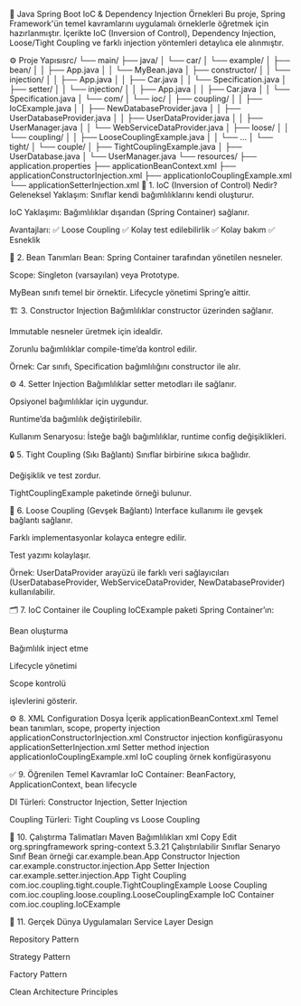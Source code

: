 📌 Java Spring Boot IoC & Dependency Injection Örnekleri
Bu proje, Spring Framework'ün temel kavramlarını uygulamalı örneklerle öğretmek için hazırlanmıştır.
İçerikte IoC (Inversion of Control), Dependency Injection, Loose/Tight Coupling ve farklı injection yöntemleri detaylıca ele alınmıştır.

⚙️ Proje Yapısısrc/
└── main/
    ├── java/
    │   └── car/
    │       └── example/
    │           ├── bean/
    │           │   ├── App.java
    │           │   └── MyBean.java
    │           ├── constructor/
    │           │   └── injection/
    │           │       ├── App.java
    │           │       ├── Car.java
    │           │       └── Specification.java
    │           ├── setter/
    │           │   └── injection/
    │           │       ├── App.java
    │           │       ├── Car.java
    │           │       └── Specification.java
    │           └── com/
    │               └── ioc/
    │                   ├── coupling/
    │                   │   ├── IoCExample.java
    │                   │   ├── NewDatabaseProvider.java
    │                   │   ├── UserDatabaseProvider.java
    │                   │   ├── UserDataProvider.java
    │                   │   ├── UserManager.java
    │                   │   └── WebServiceDataProvider.java
    │                   ├── loose/
    │                   │   └── coupling/
    │                   │       ├── LooseCouplingExample.java
    │                   │       └── ... 
    │                   └── tight/
    │                       └── couple/
    │                           ├── TightCouplingExample.java
    │                           ├── UserDatabase.java
    │                           └── UserManager.java
    └── resources/
        ├── application.properties
        ├── applicationBeanContext.xml
        ├── applicationConstructorInjection.xml
        ├── applicationIoCouplingExample.xml
        └── applicationSetterInjection.xml
🔑 1. IoC (Inversion of Control) Nedir?
Geleneksel Yaklaşım: Sınıflar kendi bağımlılıklarını kendi oluşturur.

IoC Yaklaşımı: Bağımlılıklar dışarıdan (Spring Container) sağlanır.

Avantajları:
✅ Loose Coupling
✅ Kolay test edilebilirlik
✅ Kolay bakım
✅ Esneklik

🧩 2. Bean Tanımları
Bean: Spring Container tarafından yönetilen nesneler.

Scope: Singleton (varsayılan) veya Prototype.

MyBean sınıfı temel bir örnektir. Lifecycle yönetimi Spring’e aittir.

🏗️ 3. Constructor Injection
Bağımlılıklar constructor üzerinden sağlanır.

Immutable nesneler üretmek için idealdir.

Zorunlu bağımlılıklar compile-time’da kontrol edilir.

Örnek: Car sınıfı, Specification bağımlılığını constructor ile alır.

⚙️ 4. Setter Injection
Bağımlılıklar setter metodları ile sağlanır.

Opsiyonel bağımlılıklar için uygundur.

Runtime’da bağımlılık değiştirilebilir.

Kullanım Senaryosu: İsteğe bağlı bağımlılıklar, runtime config değişiklikleri.

🔒 5. Tight Coupling (Sıkı Bağlantı)
Sınıflar birbirine sıkıca bağlıdır.

Değişiklik ve test zordur.

TightCouplingExample paketinde örneği bulunur.

🔑 6. Loose Coupling (Gevşek Bağlantı)
Interface kullanımı ile gevşek bağlantı sağlanır.

Farklı implementasyonlar kolayca entegre edilir.

Test yazımı kolaylaşır.

Örnek: UserDataProvider arayüzü ile farklı veri sağlayıcıları (UserDatabaseProvider, WebServiceDataProvider, NewDatabaseProvider) kullanılabilir.

🗂️ 7. IoC Container ile Coupling
IoCExample paketi Spring Container’ın:

Bean oluşturma

Bağımlılık inject etme

Lifecycle yönetimi

Scope kontrolü

işlevlerini gösterir.

⚙️ 8. XML Configuration
Dosya	İçerik
applicationBeanContext.xml	Temel bean tanımları, scope, property injection
applicationConstructorInjection.xml	Constructor injection konfigürasyonu
applicationSetterInjection.xml	Setter method injection
applicationIoCouplingExample.xml	IoC coupling örnek konfigürasyonu

✅ 9. Öğrenilen Temel Kavramlar
IoC Container: BeanFactory, ApplicationContext, bean lifecycle

DI Türleri: Constructor Injection, Setter Injection

Coupling Türleri: Tight Coupling vs Loose Coupling

🚀 10. Çalıştırma Talimatları
Maven Bağımlılıkları
xml
Copy
Edit
<dependencies>
  <dependency>
    <groupId>org.springframework</groupId>
    <artifactId>spring-context</artifactId>
    <version>5.3.21</version>
  </dependency>
</dependencies>
Çalıştırılabilir Sınıflar
Senaryo	Sınıf
Bean örneği	car.example.bean.App
Constructor Injection	car.example.constructor.injection.App
Setter Injection	car.example.setter.injection.App
Tight Coupling	com.ioc.coupling.tight.couple.TightCouplingExample
Loose Coupling	com.ioc.coupling.loose.coupling.LooseCouplingExample
IoC Container	com.ioc.coupling.IoCExample

🎯 11. Gerçek Dünya Uygulamaları
Service Layer Design

Repository Pattern

Strategy Pattern

Factory Pattern

Clean Architecture Principles

